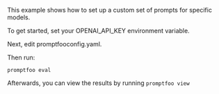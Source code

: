 This example shows how to set up a custom set of prompts for specific models.

To get started, set your OPENAI_API_KEY environment variable.

Next, edit promptfooconfig.yaml.

Then run:

```
promptfoo eval
```

Afterwards, you can view the results by running `promptfoo view`
